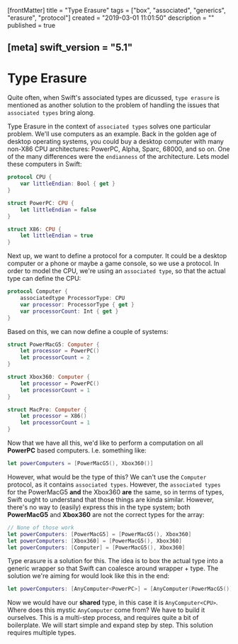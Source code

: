 [frontMatter]
title = "Type Erasure"
tags = ["box", "associated", "generics", "erasure", "protocol"]
created = "2019-03-01 11:01:50"
description = ""
published = true

[meta]
swift_version = "5.1"
---

# Type Erasure

Quite often, when Swift\'s associated types are dicussed, `type erasure`
is mentioned as another solution to the problem of handling the issues
that `associated types` bring along.

Type Erasure in the context of `associated types` solves one particular
problem. We\'ll use computers as an example. Back in the golden age of
desktop operating systems, you could buy a desktop computer with many
non-X86 CPU architectures: PowerPC, Alpha, Sparc, 68000, and so on. One
of the many differences were the `endianness` of the architecture. Lets
model these computers in Swift:

``` Swift
protocol CPU {
    var littleEndian: Bool { get }
}

struct PowerPC: CPU {
    let littleEndian = false
}

struct X86: CPU {
    let littleEndian = true
}
```

Next up, we want to define a protocol for a computer. It could be a
desktop computer or a phone or maybe a game console, so we use a
protocol. In order to model the CPU, we\'re using an `associated type`,
so that the actual type can define the CPU:

``` Swift
protocol Computer {
    associatedtype ProcessorType: CPU
    var processor: ProcessorType { get }
    var processorCount: Int { get }
}
```

Based on this, we can now define a couple of systems:

``` Swift
struct PowerMacG5: Computer {
    let processor = PowerPC()
    let processorCount = 2
}

struct Xbox360: Computer {
    let processor = PowerPC()
    let processorCount = 1
}

struct MacPro: Computer {
    let processor = X86()
    let processorCount = 1
}
```

Now that we have all this, we\'d like to perform a computation on all
**PowerPC** based computers. I.e. something like:

``` Swift
let powerComputers = [PowerMacG5(), Xbox360()]
```

However, what would be the type of this? We can\'t use the `Computer`
protocol, as it contains `associated types`. However, the
`associated types` for the PowerMacG5 **and** the Xbox360 **are** the
same, so in terms of types, Swift ought to understand that those things
are kinda similar. However, there\'s no way to (easily) express this in
the type system; both **PowerMacG5** and **Xbox360** are not the correct
types for the array:

``` Swift
// None of those work
let powerComputers: [PowerMacG5] = [PowerMacG5(), Xbox360]
let powerComputers: [Xbox360] = [PowerMacG5(), Xbox360]
let powerComputers: [Computer] = [PowerMacG5(), Xbox360]
```

Type erasure is a solution for this. The idea is to box the actual type
into a generic wrapper so that Swift can coalesce around wrapper + type.
The solution we\'re aiming for would look like this in the end:

``` Swift
let powerComputers: [AnyComputer<PowerPC>] = [AnyComputer(PowerMacG5()), AnyComputer(Xbox360())]
```

Now we would have our **shared** type, in this case it is
`AnyComputer<CPU>`. Where does this mystic `AnyComputer` come from? We
have to build it ourselves. This is a multi-step process, and requires
quite a bit of boilerplate. We will start simple and expand step by
step. This solution requires multiple types.
